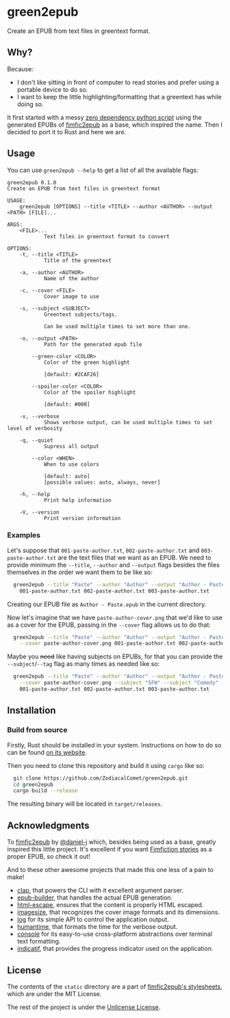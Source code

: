 # green2epub

Create an EPUB from text files in greentext format.

## Why?

Because:
- I don't like sitting in front of computer to read stories and prefer using a portable device to do so.
- I want to keep the little highlighting/formatting that a greentext has while doing so.

It first started with a messy [zero dependency python script][python-script] using the generated EPUBs of [fimfic2epub] as a base, which inspired the name. Then I decided to port it to Rust and here we are.

## Usage

You can use `green2epub --help` to get a list of all the available flags:

```
green2epub 0.1.0
Create an EPUB from text files in greentext format

USAGE:
    green2epub [OPTIONS] --title <TITLE> --author <AUTHOR> --output <PATH> [FILE]...

ARGS:
    <FILE>...
            Text files in greentext format to convert

OPTIONS:
    -t, --title <TITLE>
            Title of the greentext

    -a, --author <AUTHOR>
            Name of the author

    -c, --cover <FILE>
            Cover image to use

    -s, --subject <SUBJECT>
            Greentext subjects/tags.

            Can be used multiple times to set more than one.

    -o, --output <PATH>
            Path for the generated epub file

        --green-color <COLOR>
            Color of the green highlight

            [default: #2CAF26]

        --spoiler-color <COLOR>
            Color of the spoiler highlight

            [default: #000]

    -v, --verbose
            Shows verbose output, can be used multiple times to set level of verbosity

    -q, --quiet
            Supress all output

        --color <WHEN>
            When to use colors

            [default: auto]
            [possible values: auto, always, never]

    -h, --help
            Print help information

    -V, --version
            Print version information
```

### Examples

Let's suppose that `001-paste-author.txt`, `002-paste-author.txt` and `003-paste-author.txt` are the text files that we want as an EPUB. We need to provide minimum the `--title`, `--author` and `--output` flags besides the files themselves in the order we want them to be like so:

```sh
  green2epub --title "Paste" --author "Author" --output "Author - Paste.epub" \
    001-paste-author.txt 002-paste-author.txt 003-paste-author.txt
```

Creating our EPUB file as `Author - Paste.epub` in the current directory.

Now let's imagine that we have `paste-author-cover.png` that we'd like to use as a cover for the EPUB, passing in the `--cover` flag allows us to do that:

```sh
  green2epub --title "Paste" --author "Author" --output "Author - Paste.epub" \
    --cover paste-author-cover.png 001-paste-author.txt 002-paste-author.txt 003-paste-author.txt
```

Maybe you ~~need~~ like having subjects on EPUBs, for that you can provide the `--subject`/`--tag` flag as many times as needed like so:

```sh
  green2epub --title "Paste" --author "Author" --output "Author - Paste.epub" \
    --cover paste-author-cover.png --subject "SFW" --subject "Comedy" --subject "Romance" \
    001-paste-author.txt 002-paste-author.txt 003-paste-author.txt
```

## Installation

<!--
### Release

TODO
-->

### Build from source

Firstly, Rust should be installed in your system. Instructions on how to do so can be found [on its website](https://www.rust-lang.org/tools/install).

Then you need to clone this repository and build it using `cargo` like so:

```sh
  git clone https://github.com/ZodiacalComet/green2epub.git
  cd green2epub
  cargo build --release
```

The resulting binary will be located in `target/releases`.

## Acknowledgments

To [fimfic2epub] by [@daniel-j] which, besides being used as a base, greatly inspired this little project. It's excellent if you want [Fimfiction stories][fimfiction] as a proper EPUB, so check it out!

And to these other awesome projects that made this one less of a pain to make!

- [clap], that powers the CLI with it excellent argument parser.
- [epub-builder], that handles the actual EPUB generation.
- [html-escape], ensures that the content is properly HTML escaped.
- [imagesize], that recognizes the cover image formats and its dimensions.
- [log] for its simple API to control the application output.
- [humantime], that formats the time for the verbose output.
- [console] for its easy-to-use cross-platform abstractions over terminal text formatting.
- [indicatif], that provides the progress indicator used on the application.

## License

The contents of the `static` directory are a part of [fimfic2epub's stylesheets][fimfic2epub-styles], which are under the MIT License.

The rest of the project is under the [Unlicense License](LICENSE).

[python-script]: https://gist.github.com/ZodiacalComet/aea3ef9f48ab710c202dec6bbe6b1ff4

[fimfic2epub]: https://github.com/daniel-j/fimfic2epub
[fimfic2epub-styles]: https://github.com/daniel-j/fimfic2epub/tree/master/src/style
[@daniel-j]: https://github.com/daniel-j

[fimfiction]: https://www.fimfiction.net/

[epub-builder]: https://github.com/lise-henry/epub-builder
[clap]: https://github.com/clap-rs/clap
[html-escape]: https://github.com/magiclen/html-escape
[imagesize]: https://github.com/Roughsketch/imagesize
[log]: https://github.com/rust-lang/log
[humantime]: https://github.com/tailhook/humantime
[console]: https://github.com/mitsuhiko/console
[indicatif]: https://github.com/console-rs/indicatif
